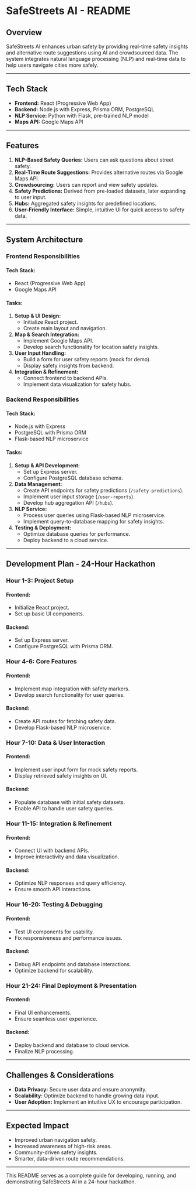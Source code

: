 # SafeStreets AI - README

## **Overview**
SafeStreets AI enhances urban safety by providing real-time safety insights and alternative route suggestions using AI and crowdsourced data. The system integrates natural language processing (NLP) and real-time data to help users navigate cities more safely.

---

## **Tech Stack**
- **Frontend:** React (Progressive Web App)
- **Backend:** Node.js with Express, Prisma ORM, PostgreSQL
- **NLP Service:** Python with Flask, pre-trained NLP model
- **Maps API:** Google Maps API

---

## **Features**
1. **NLP-Based Safety Queries:** Users can ask questions about street safety.
2. **Real-Time Route Suggestions:** Provides alternative routes via Google Maps API.
3. **Crowdsourcing:** Users can report and view safety updates.
4. **Safety Predictions:** Derived from pre-loaded datasets, later expanding to user input.
5. **Hubs:** Aggregated safety insights for predefined locations.
6. **User-Friendly Interface:** Simple, intuitive UI for quick access to safety data.

---

## **System Architecture**

### **Frontend Responsibilities**
#### **Tech Stack:**
- React (Progressive Web App)
- Google Maps API

#### **Tasks:**
1. **Setup & UI Design:**
   - Initialize React project.
   - Create main layout and navigation.
2. **Map & Search Integration:**
   - Implement Google Maps API.
   - Develop search functionality for location safety insights.
3. **User Input Handling:**
   - Build a form for user safety reports (mock for demo).
   - Display safety insights from backend.
4. **Integration & Refinement:**
   - Connect frontend to backend APIs.
   - Implement data visualization for safety hubs.
   
### **Backend Responsibilities**
#### **Tech Stack:**
- Node.js with Express
- PostgreSQL with Prisma ORM
- Flask-based NLP microservice

#### **Tasks:**
1. **Setup & API Development:**
   - Set up Express server.
   - Configure PostgreSQL database schema.
2. **Data Management:**
   - Create API endpoints for safety predictions (`/safety-predictions`).
   - Implement user input storage (`/user-reports`).
   - Develop hub aggregation API (`/hubs`).
3. **NLP Service:**
   - Process user queries using Flask-based NLP microservice.
   - Implement query-to-database mapping for safety insights.
4. **Testing & Deployment:**
   - Optimize database queries for performance.
   - Deploy backend to a cloud service.

---

## **Development Plan - 24-Hour Hackathon**

### **Hour 1-3: Project Setup**
#### **Frontend:**
- Initialize React project.
- Set up basic UI components.
#### **Backend:**
- Set up Express server.
- Configure PostgreSQL with Prisma ORM.

### **Hour 4-6: Core Features**
#### **Frontend:**
- Implement map integration with safety markers.
- Develop search functionality for user queries.
#### **Backend:**
- Create API routes for fetching safety data.
- Develop Flask-based NLP microservice.

### **Hour 7-10: Data & User Interaction**
#### **Frontend:**
- Implement user input form for mock safety reports.
- Display retrieved safety insights on UI.
#### **Backend:**
- Populate database with initial safety datasets.
- Enable API to handle user safety queries.

### **Hour 11-15: Integration & Refinement**
#### **Frontend:**
- Connect UI with backend APIs.
- Improve interactivity and data visualization.
#### **Backend:**
- Optimize NLP responses and query efficiency.
- Ensure smooth API interactions.

### **Hour 16-20: Testing & Debugging**
#### **Frontend:**
- Test UI components for usability.
- Fix responsiveness and performance issues.
#### **Backend:**
- Debug API endpoints and database interactions.
- Optimize backend for scalability.

### **Hour 21-24: Final Deployment & Presentation**
#### **Frontend:**
- Final UI enhancements.
- Ensure seamless user experience.
#### **Backend:**
- Deploy backend and database to cloud service.
- Finalize NLP processing.

---

## **Challenges & Considerations**
- **Data Privacy:** Secure user data and ensure anonymity.
- **Scalability:** Optimize backend to handle growing data input.
- **User Adoption:** Implement an intuitive UX to encourage participation.

---

## **Expected Impact**
- Improved urban navigation safety.
- Increased awareness of high-risk areas.
- Community-driven safety insights.
- Smarter, data-driven route recommendations.

---

This README serves as a complete guide for developing, running, and demonstrating SafeStreets AI in a 24-hour hackathon.
